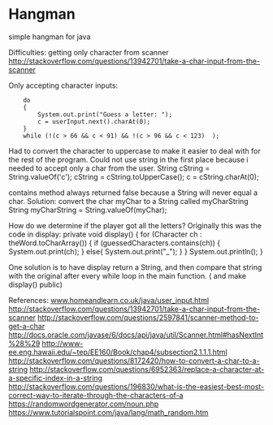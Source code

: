 # Hangman
simple hangman for java

Difficulties: getting only character from scanner http://stackoverflow.com/questions/13942701/take-a-char-input-from-the-scanner

Only accepting character inputs:

        do
        {
            System.out.print("Guess a letter: ");
            c = userInput.next().charAt(0);
        }
        while (!(c > 66 && c < 91) && !(c > 96 && c < 123)  );


Had to convert the character to uppercase to make it easier to deal with for the rest of the program. Could not use string in the first place because i needed to accept only a char from the user.
        String cString = String.valueOf('c');
        cString = cString.toUpperCase();
        c = cString.charAt(0);


contains  method always returned false because a String will never equal a char. Solution: convert the char myChar to a String called myCharString
String myCharString = String.valueOf(myChar);


How do we determine if the player got all the letters? Originally this was the code in display: 
    private void display()
    {
        for (Character ch : theWord.toCharArray())
        {
            if (guessedCharacters.contains(ch))
            {
                System.out.print(ch);
            }
            else{
                System.out.print("_");
            }
        }
        System.out.println();
    }


 One solution is to have display return a String, and then compare that string with the original after every while loop in the main function. ( and make display() public)


References: www.homeandlearn.co.uk/java/user_input.html
http://stackoverflow.com/questions/13942701/take-a-char-input-from-the-scanner
http://stackoverflow.com/questions/2597841/scanner-method-to-get-a-char
http://docs.oracle.com/javase/6/docs/api/java/util/Scanner.html#hasNextInt%28%29
http://www-ee.eng.hawaii.edu/~tep/EE160/Book/chap4/subsection2.1.1.1.html
http://stackoverflow.com/questions/8172420/how-to-convert-a-char-to-a-string
http://stackoverflow.com/questions/6952363/replace-a-character-at-a-specific-index-in-a-string
http://stackoverflow.com/questions/196830/what-is-the-easiest-best-most-correct-way-to-iterate-through-the-characters-of-a
https://randomwordgenerator.com/noun.php
https://www.tutorialspoint.com/java/lang/math_random.htm

